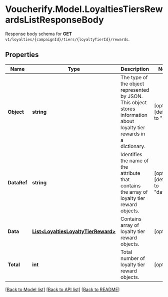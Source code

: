 # Voucherify.Model.LoyaltiesTiersRewardsListResponseBody
Response body schema for **GET** `v1/loyalties/{campaignId}/tiers/{loyaltyTierId}/rewards`.

## Properties

Name | Type | Description | Notes
------------ | ------------- | ------------- | -------------
**Object** | **string** | The type of the object represented by JSON. This object stores information about loyalty tier rewards in a dictionary. | [optional] [default to "list"]
**DataRef** | **string** | Identifies the name of the attribute that contains the array of loyalty tier reward objects. | [optional] [default to "data"]
**Data** | [**List&lt;LoyaltiesLoyaltyTierReward&gt;**](LoyaltiesLoyaltyTierReward.md) | Contains array of loyalty tier reward objects. | [optional] 
**Total** | **int** | Total number of loyalty tier reward objects. | [optional] 

[[Back to Model list]](../../README.md#documentation-for-models) [[Back to API list]](../../README.md#documentation-for-api-endpoints) [[Back to README]](../../README.md)

